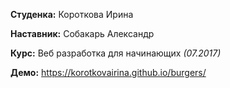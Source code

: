 **Студенка:** Короткова Ирина

**Наставник:** Собакарь Александр

**Курс:** Веб разработка для начинающих *(07.2017)*

**Демо:** https://korotkovairina.github.io/burgers/
